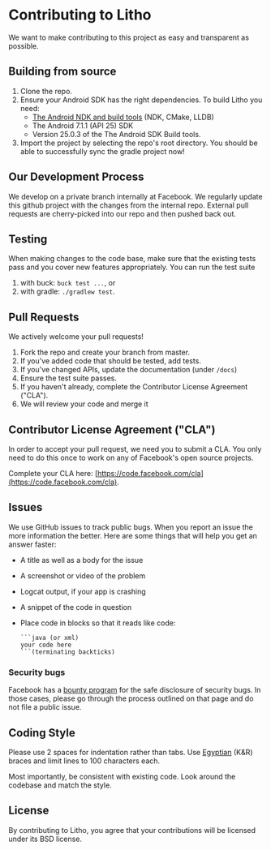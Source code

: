 # Contributing to Litho

We want to make contributing to this project as easy and transparent as possible.

## Building from source

1. Clone the repo.
2. Ensure your Android SDK has the right dependencies.  To build Litho you need:
   - [The Android NDK and build tools](https://developer.android.com/studio/projects/add-native-code.html) (NDK, CMake, LLDB)
   - The Android 7.1.1 (API 25) SDK
   - Version 25.0.3 of the The Android SDK Build tools.
3. Import the project by selecting the repo's root directory. You should be able to successfully sync the gradle project now!

## Our Development Process

We develop on a private branch internally at Facebook. We regularly update this github project with the changes from the internal repo. External pull requests are cherry-picked into our repo and then pushed back out.

## Testing

When making changes to the code base, make sure that the existing tests pass and you cover
new features appropriately. You can run the test suite

1. with buck: `buck test ...`, or
2. with gradle: `./gradlew test`.

## Pull Requests

We actively welcome your pull requests!

1. Fork the repo and create your branch from master.
2. If you've added code that should be tested, add tests.
3. If you've changed APIs, update the documentation (under `/docs`)
4. Ensure the test suite passes.
5. If you haven't already, complete the Contributor License Agreement ("CLA").
6. We will review your code and merge it

## Contributor License Agreement ("CLA")

In order to accept your pull request, we need you to submit a CLA. You only need to do this once to work on any of Facebook's open source projects.

Complete your CLA here: [https://code.facebook.com/cla](https://code.facebook.com/cla).

## Issues

We use GitHub issues to track public bugs.  When you report an issue the more information the better. Here are some things that will help you get an answer faster:

 * A title as well as a body for the issue
 * A screenshot or video of the problem
 * Logcat output, if your app is crashing
 * A snippet of the code in question
 * Place code in blocks so that it reads like code:

    ```
    ```java (or xml)
    your code here
    ```(terminating backticks)
    ```

### Security bugs

Facebook has a [bounty program](https://www.facebook.com/whitehat/) for the safe disclosure of security bugs. In those cases, please go through the process outlined on that page and do not file a public issue.

## Coding Style

Please use 2 spaces for indentation rather than tabs.  Use [Egyptian](https://lehacker.com/wp-content/uploads/2017/01/egyptian-brackets-programming-jargon.jpg) (K&R) braces and limit lines to 100 characters each.

Most importantly, be consistent with existing code.  Look around the codebase and match the style.

## License

By contributing to Litho, you agree that your contributions will be licensed under its BSD license.
